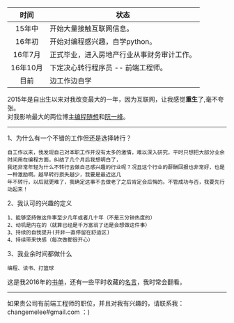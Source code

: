 时间|状态
:---:|---
15年中|开始大量接触互联网信息。
16年初|开始对编程感兴趣，自学python。
16年7月|正式毕业，进入房地产行业从事财务审计工作。
16年10月|下定决心转行程序员 -- 前端工程师。
目前 |边工作边自学

2015年是自出生以来对我改变最大的一年，因为互联网，让我感觉**重生**了,毫不夸张。    
对我影响最大的两位博主[编程随想](https://program-think.blogspot.com)和[阮一峰](http://www.ruanyifeng.com/blog/)。
<hr />
1、为什么有一个不错的工作但还是选择转行？     
        
    自工作以来，我发现自己对本职工作并没有太多的激情，难以深入研究，平时只想把大部分业余时间用在编程方面，纠结了几个月后我想明白了，     
    我还非常年轻为什么不转行去做自己感兴趣的行业呢？况且这个行业的薪酬回报也非常好，也是一种激励啊。越早转行损失越少，我要是最近这几      
    年不转行，以后就更难了，我确定这事不去做老了之后肯定会后悔的。不管成功与否，我要先行动起来！

2、我认可的兴趣的定义     

    1、能够坚持做这件事至少几年或者几十年（不是三分钟热度的）
    2、动机是内在的（就算已经是千万富翁了还是会想做这件事）
    3、持续的自我提升(并非一直停留在舒适区)
    4、持续带来快感（每次做都很开心）

3、我业余时间都做什么     
    
    编程、读书、打篮球

这是我2016年的[书单](https://github.com/Supertraveler-Lee/person-profile/blob/master/book_list.md)，还有一些平时收藏的[名言](https://github.com/Supertraveler-Lee/person-profile/blob/master/motto.md)，我时常会翻看。

---
如果贵公司有前端工程师的职位，并且对我有兴趣的，请联系我：changemelee#gmail.com  ：)
